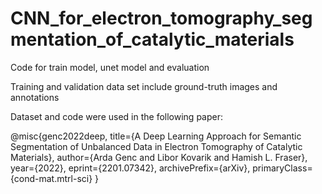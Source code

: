 # CNN_for_electron_tomography_segmentation_of_catalytic_materials

Code for train model, unet model and evaluation

Training and validation data set include ground-truth images and annotations 



Dataset and code were used in the following paper:

@misc{genc2022deep,
      title={A Deep Learning Approach for Semantic Segmentation of Unbalanced Data in Electron Tomography of Catalytic Materials}, 
      author={Arda Genc and Libor Kovarik and Hamish L. Fraser},
      year={2022},
      eprint={2201.07342},
      archivePrefix={arXiv},
      primaryClass={cond-mat.mtrl-sci}
}
